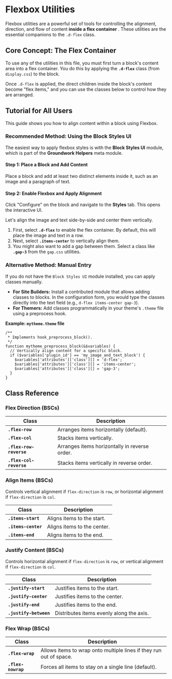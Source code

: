 # Flexbox Utilities

Flexbox utilities are a powerful set of tools for controlling the alignment, direction, and flow of content  **inside a flex container** . These utilities are the essential companions to the `.d-flex` class.

## Core Concept: The Flex Container

To use any of the utilities in this file, you must first turn a block's content area into a flex container. You do this by applying the **`.d-flex`** class (from `display.css`) to the block.

Once `.d-flex` is applied, the direct children inside the block's content become "flex items," and you can use the classes below to control how they are arranged.

## Tutorial for All Users

This guide shows you how to align content within a block using Flexbox.

### Recommended Method: Using the Block Styles UI

The easiest way to apply flexbox styles is with the **Block Styles UI** module, which is part of the **Groundwork Helpers** meta module.

#### Step 1: Place a Block and Add Content

Place a block and add at least two distinct elements inside it, such as an image and a paragraph of text.

#### Step 2: Enable Flexbox and Apply Alignment

Click "Configure" on the block and navigate to the **Styles** tab. This opens the interactive UI.

Let's align the image and text side-by-side and center them vertically.

1. First, select **`.d-flex`** to enable the flex container. By default, this will place the image and text in a row.
2. Next, select **`.items-center`** to vertically align them.
3. You might also want to add a gap between them. Select a class like **`.gap-3`** from the `gap.css` utilities.

### Alternative Method: Manual Entry

If you do not have the `Block Styles UI` module installed, you can apply classes manually.

* **For Site Builders:** Install a contributed module that allows adding classes to blocks. In the configuration form, you would type the classes directly into the text field (e.g., `d-flex items-center gap-3`).
* **For Themers:** Add classes programmatically in your theme's `.theme` file using a preprocess hook.

**Example: `mytheme.theme` file**

```
/**
 * Implements hook_preprocess_block().
 */
function mytheme_preprocess_block(&$variables) {
  // Vertically align content for a specific block.
  if ($variables['plugin_id'] == 'my_image_and_text_block') {
    $variables['attributes']['class'][] = 'd-flex';
    $variables['attributes']['class'][] = 'items-center';
    $variables['attributes']['class'][] = 'gap-3';
  }
}

```

## Class Reference

### Flex Direction (BSCs)

| **Class**                 | **Description**                         |
| ------------------------------- | --------------------------------------------- |
| **`.flex-row`**         | Arranges items horizontally (default).        |
| **`.flex-col`**         | Stacks items vertically.                      |
| **`.flex-row-reverse`** | Arranges items horizontally in reverse order. |
| **`.flex-col-reverse`** | Stacks items vertically in reverse order.     |

### Align Items (BSCs)

Controls vertical alignment if `flex-direction` is `row`, or horizontal alignment if `flex-direction` is `col`.

| **Class**             | **Description**       |
| --------------------------- | --------------------------- |
| **`.items-start`**  | Aligns items to the start.  |
| **`.items-center`** | Aligns items to the center. |
| **`.items-end`**    | Aligns items to the end.    |

### Justify Content (BSCs)

Controls horizontal alignment if `flex-direction` is `row`, or vertical alignment if `flex-direction` is `col`.

| **Class**                | **Description**                    |
| ------------------------------ | ---------------------------------------- |
| **`.justify-start`**   | Justifies items to the start.            |
| **`.justify-center`**  | Justifies items to the center.           |
| **`.justify-end`**     | Justifies items to the end.              |
| **`.justify-between`** | Distributes items evenly along the axis. |

### Flex Wrap (BSCs)

| **Class**            | **Description**                                              |
| -------------------------- | ------------------------------------------------------------------ |
| **`.flex-wrap`**   | Allows items to wrap onto multiple lines if they run out of space. |
| **`.flex-nowrap`** | Forces all items to stay on a single line (default).               |
